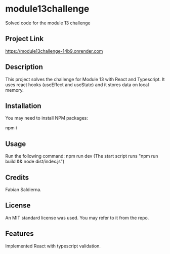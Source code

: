 # module13challenge
Solved code for the module 13 challenge

## Project Link

https://module13challenge-14b9.onrender.com

## Description

This project solves the challenge for Module 13 with React and Typescript. It uses react hooks (useEffect and useState) and it stores data on local memory. 

## Installation

You may need to install NPM packages:

  npm i

## Usage

Run the following command: 
  npm run dev
(The start script runs "npm run build && node dist/index.js")

## Credits

Fabian Saldierna.

## License

An MIT standard license was used. You may refer to it from the repo.

## Features

Implemented React with typescript validation.

